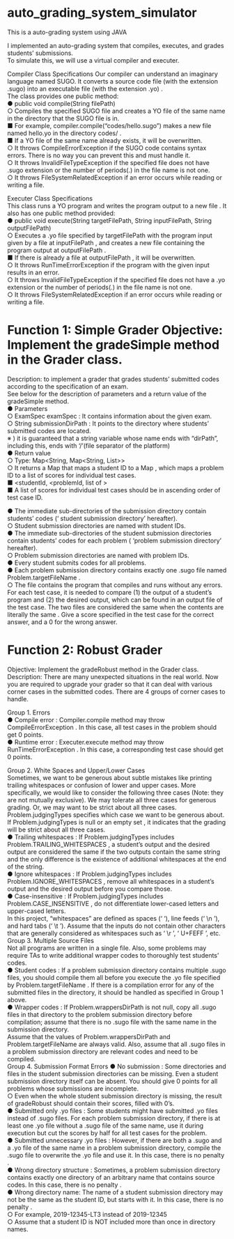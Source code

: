 # auto_grading_system_simulator

This is a auto-grading system using JAVA

I implemented an auto-grading system that compiles, executes, and grades students’ submissions.         
To simulate this, we will use a virtual compiler and executer.         

Compiler Class Specifications
Our compiler can understand an imaginary language named SUGO. It converts a source code file (with the extension .sugo) into an executable file (with the extension .yo) .       
The class provides one public method:       
● public void compile(String filePath)        
○ Compiles the specified SUGO file and creates a YO file of the same name in the directory that the SUGO file is in.        
■ For example, compiler.compile(“codes/hello.sugo”) makes a new file named hello.yo in the directory codes/ .        
■ If a YO file of the same name already exists, it will be overwritten.         
○ It throws CompileErrorException if the SUGO code contains syntax errors. There is no way you can prevent this and must handle it.        
○ It throws InvalidFileTypeException if the specified file does not have .sugo extension or the number of periods(.) in the file name is not one.         
○ It throws FileSystemRelatedException if an error occurs while reading or writing a file.       

Executer Class Specifications        
This class runs a YO program and writes the program output to a new file . It also has one public method provided:       
● public void execute(String targetFilePath, String inputFilePath, String outputFilePath)      
○ Executes a .yo file specified by targetFilePath with the program input given by a file at inputFilePath , and creates a new file containing the program output at outputFilePath .      
■ If there is already a file at outputFilePath , it will be overwritten.        
○ It throws RunTimeErrorException if the program with the given input results in an error.         
○ It throws InvalidFileTypeException if the specified file does not have a .yo extension or the number of periods(.) in the file name is not one.      
○ It throws FileSystemRelatedException if an error occurs while reading or writing a file.      

# Function 1: Simple Grader Objective: Implement the gradeSimple method in the Grader class.
Description: to implement a grader that grades students’ submitted codes according to the specification of an exam.     
See below for the description of parameters and a return value of the gradeSimple method.         
● Parameters       
○ ExamSpec examSpec : It contains information about the given exam.         
○ String submissionDirPath : It points to the directory where students’ submitted codes are located.       
※ ) it is guaranteed that a string variable whose name ends with “dirPath”, including this, ends with ‘/’(file separator of the platform)        
● Return value        
○ Type: Map<String, Map<String, List>>          
○ It returns a Map that maps a student ID to a Map , which maps a problem ID to a list of scores for individual test cases.        
■ <studentId, <problemId, list of >       
■ A list of scores for individual test cases should be in ascending order of test case ID.      

● The immediate sub-directories of the submission directory contain students’ codes (‘ student submission directory’ hereafter).      
○ Student submission directories are named with student IDs.         
● The immediate sub-directories of the student submission directories contain students’ codes for each problem ( ‘problem submission directory’ hereafter).          
○ Problem submission directories are named with problem IDs.      
● Every student submits codes for all problems.          
● Each problem submission directory contains exactly one .sugo file named Problem.targetFileName .       
○ The file contains the program that compiles and runs without any errors.        
For each test case, it is needed to compare (1) the output of a student’s program and (2) the desired output, which can be found in an output file of the test case. The two files are considered the same when the contents are literally the same . Give a score specified in the test case for the correct answer, and a 0 for the wrong answer.       

# Function 2: Robust Grader

Objective: Implement the gradeRobust method in the Grader class.       
Description: There are many unexpected situations in the real world. Now you are required to upgrade your grader so that it can deal with various corner cases in the submitted codes. There are 4 groups of corner cases to handle.        

Group 1. Errors       
● Compile error : Compiler.compile method may throw CompileErrorException . In this case, all test cases in the problem should get 0 points.    
● Runtime error : Executer.execute method may throw RunTimeErrorException . In this case, a corresponding test case should get 0 points.       

Group 2. White Spaces and Upper/Lower Cases       
Sometimes, we want to be generous about subtle mistakes like printing trailing whitespaces or confusion of lower and upper cases. More specifically, we would like to consider the following three cases (Note: they are not mutually exclusive). We may tolerate all three cases for generous grading. Or, we may want to be strict about all three cases. Problem.judgingTypes specifies which case we want to be generous about. If Problem.judgingTypes is null or an empty set , it indicates that the grading will be strict about all three cases.        
● Trailing whitespaces : If Problem.judgingTypes includes Problem.TRAILING_WHITESPACES , a student’s output and the desired output are considered the same if the two outputs contain the same string and the only difference is the existence of additional whitespaces at the end of the string.       
● Ignore whitespaces : If Problem.judgingTypes includes Problem.IGNORE_WHITESPACES , remove all whitespaces in a student’s output and the desired output before you compare those.       
● Case-insensitive : If Problem.judgingTypes includes Problem.CASE_INSENSITIVE , do not differentiate lower-cased letters and upper-cased letters.      
In this project, “whitespaces” are defined as spaces (‘ ‘), line feeds (‘ \n ’), and hard tabs (‘ \t ’). Assume that the inputs do not contain other characters that are generally considered as whitespaces such as ‘ \r ’, ‘ U+FEFF ’, etc.       
Group 3. Multiple Source Files      
Not all programs are written in a single file. Also, some problems may require TAs to write additional wrapper codes to thoroughly test students’ codes.       
● Student codes : If a problem submission directory contains multiple .sugo files, you should compile them all before you execute the .yo file specified by Problem.targetFileName . If there is a compilation error for any of the submitted files in the directory, it should be handled as specified in Group 1 above.   
● Wrapper codes : If Problem.wrappersDirPath is not null, copy all .sugo files in that directory to the problem submission directory before compilation; assume that there is no .sugo file with the same name in the submission directory.    
Assume that the values of Problem.wrappersDirPath and Problem.targetFileName are always valid. Also, assume that all .sugo files in a problem submission directory are relevant codes and need to be compiled.      
Group 4. Submission Format Errors
● No submission : Some directories and files in the student submission directories can be missing. Even a student submission directory itself can be absent. You should give 0 points for all problems whose submissions are incomplete.     
○ Even when the whole student submission directory is missing, the result of gradeRobust should contain their scores, filled with 0’s.         
● Submitted only .yo files : Some students might have submitted .yo files instead of .sugo files. For each problem submission directory, if there is at least one .yo file without a .sugo file of the same name, use it during execution but cut the scores by half for all test cases for the problem.       
● Submitted unnecessary .yo files : However, if there are both a .sugo and a .yo file of the same name in a problem submission directory, compile the .sugo file to overwrite the .yo file and use it. In this case, there is no penalty .       
● Wrong directory structure : Sometimes, a problem submission directory contains exactly one directory of an arbitrary name that contains source codes. In this case, there is no penalty .         
● Wrong directory name: The name of a student submission directory may not be the same as the student ID, but starts with it. In this case, there is no penalty .       
○ For example, 2019-12345-LT3 instead of 2019-12345       
○ Assume that a student ID is NOT included more than once in directory names.         
